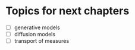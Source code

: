 # Topics for next chapters

- [ ] generative models
- [ ] diffusion models
- [ ] transport of measures